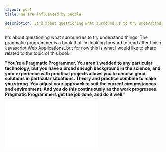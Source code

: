 ```yaml
---
layout: post
title: We are influenced by people

description: It's about questioning what surround us to try understand things. The pragmatic programmer is a book that I'm looking forward to read after finish Javascript Web Applications..but for now this is what I would like to share related to the topic of this book.
---
```


It's about questioning what surround us to try understand things. The pragmatic programmer is a book that I'm looking forward to read after finish Javascript Web Applications..but for now this is what I would like to share related to the topic of this book.

<strong>"You’re a Pragmatic Programmer. You aren’t wedded to any particular technology, but you have a broad enough background in the science, and your experience with practical projects allows you to choose good solutions in particular situations. Theory and practice combine to make you strong. You adjust your approach to suit the current circumstances and environment. And you do this continuously as the work progresses. Pragmatic Programmers get the job done, and do it well."</strong>

<div class="fluidMedia">
    <iframe src="//www.youtube.com/embed/vPj4zxhy8wI" frameborder="0" allowfullscreen="allowfullscreen"> </iframe>
</div>